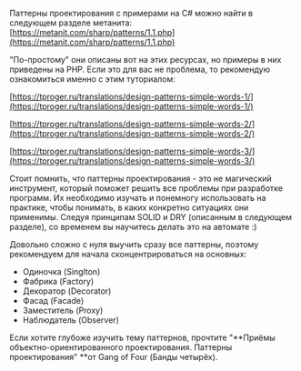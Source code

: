 Паттерны проектирования с примерами на C\# можно найти в следующем разделе метанита:  
[https://metanit.com/sharp/patterns/1.1.php](https://metanit.com/sharp/patterns/1.1.php)

"По-простому" они описаны вот на этих ресурсах, но примеры в них приведены на PHP. Если это для вас не проблема, то рекомендую ознакомиться именно с этим туториалом:

[https://tproger.ru/translations/design-patterns-simple-words-1/](https://tproger.ru/translations/design-patterns-simple-words-1/)

[https://tproger.ru/translations/design-patterns-simple-words-2/](https://tproger.ru/translations/design-patterns-simple-words-2/)

[https://tproger.ru/translations/design-patterns-simple-words-3/](https://tproger.ru/translations/design-patterns-simple-words-3/)

Стоит помнить, что паттерны проектирования - это не магический инструмент, который поможет решить все проблемы при разработке программ. Их необходимо изучать и понемногу использовать на практике, чтобы понимать, в каких конкретно ситуациях они применимы. Следуя принципам SOLID и DRY \(описанным в следующем разделе\), со временем вы научитесь делать это на автомате :\)

Довольно сложно с нуля выучить сразу все паттерны, поэтому рекомендуем для начала сконцентрироваться на основных:

* Одиночка \(Singlton\)
* Фабрика \(Factory\)
* Декоратор \(Decorator\)
* Фасад \(Facade\)
* Заместитель \(Proxy\)
* Наблюдатель \(Observer\)

Если хотите глубоже изучить тему паттернов, прочтите "**Приёмы объектно-ориентированного проектирования. Паттерны проектирования" **от Gang of Four \(Банды четырёх\).

